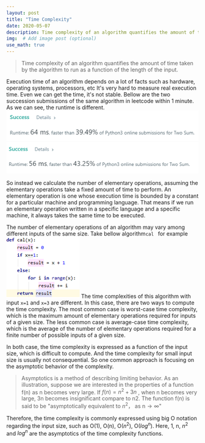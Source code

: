 ```yaml
---
layout: post
title: "Time Complexity"
date: 2020-05-07
description: Time complexity of an algorithm quantifies the amount of time taken by the algorithm to run as a function of the length of the input.
img:  # Add image post (optional)
use_math: true
---
```


> Time complexity of an algorithm quantifies the amount of time taken by the algorithm to run as a function of the length of the input.

Execution time of an algorithm depends on a lot of facts such as hardware, operating systems, processors, etc
It's very hard to measure real execution time. Even we can get the time, it's not stable. 
Bellow are the two succession submissions of the same algorithm in leetcode within 1 minute. As we can see, the runtime is different. 
![image](../assets/img/bigo/formula.png)
![image](../assets/img/bigo/formula2.png)


So instead we calculate the number of elementary operations, assuming the elementary operations take a fixed amount of time to perform.
An elementary operation is one whose execution time is bounded by a constant for a particular machine and programming language. That means if we run an elementary operation written in a specific language and a specific machine, it always takes the same time to be executed.

The number of elementary operations of an algorithm may vary among different inputs of the same size.  Take bellow algorithm`cal ` for example
![image](../assets/img/bigo/formula3.png)
The time complexities of this algorithm with input `x=1` and `x=3` are different.
In this case, there are two ways to compute the time complexity.
The most common case is worst-case time complexity, which is the maximum amount of elementary operations required for inputs of a given size.
The less common case is average-case time complexity, which is the average of the number of elementary operations required for a finite number of possible inputs of a given size.

In both case, the time complexity is expressed as a function of the input size, which is difficult to compute. And the time complexity for small input size is usually not consequential.
So one common approach is focusing on the asymptotic behavior of the complexity.

> Asymptotics is a method of describing limiting behavior.
As an illustration, suppose we  are interested in the properties of a function f(n) as n becomes very large. If $f(n) = n^2 + 3n$ , when n becomes very large, 3n becomes insignificant compare to n2. The function f(n) is said to be "asymptotically equivalent to $n^2$， as n$\to \infty$" 

Therefore, the time complexity is commonly expressed using big O notation regarding the input size, such as O(1), O(n), O($n^2$), O($log^n$). Here, 1, n, $n^2$ and $log^n$ are the asymptotics of the time complexity functions.